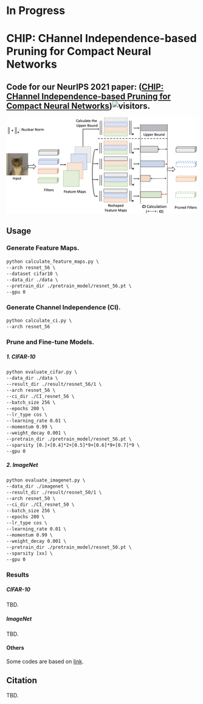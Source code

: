 # In Progress
# CHIP: CHannel Independence-based Pruning for Compact Neural Networks

## Code for our NeurIPS 2021 paper: ([CHIP: CHannel Independence-based Pruning for Compact Neural Networks](https://arxiv.org/abs/2110.13981))![visitors](https://visitor-badge.glitch.me/badge?page_id=yangsui.chip&left_color=green&right_color=red).

<p align="center">
<img src="fig/algorithm.png" width="800">
</p>

## Usage

### Generate Feature Maps.
```shell
python calculate_feature_maps.py \
--arch resnet_56 \
--dataset cifar10 \
--data_dir ./data \
--pretrain_dir ./pretrain_model/resnet_56.pt \
--gpu 0
```

### Generate Channel Independence (CI).
```shell
python calculate_ci.py \
--arch resnet_56
```

### Prune and Fine-tune Models.

##### 1. CIFAR-10
```shell
python evaluate_cifar.py \
--data_dir ./data \
--result_dir ./result/resnet_56/1 \
--arch resnet_56 \
--ci_dir ./CI_resnet_56 \
--batch_size 256 \
--epochs 200 \
--lr_type cos \
--learning_rate 0.01 \
--momentum 0.99 \
--weight_decay 0.001 \
--pretrain_dir ./pretrain_model/resnet_56.pt \
--sparsity [0.]+[0.4]*2+[0.5]*9+[0.6]*9+[0.7]*9 \
--gpu 0
```
##### 2. ImageNet
```shell
python evaluate_imagenet.py \
--data_dir ./imagenet \
--result_dir ./result/resnet_50/1 \
--arch resnet_50 \
--ci_dir ./CI_resnet_50 \
--batch_size 256 \
--epochs 200 \
--lr_type cos \
--learning_rate 0.01 \
--momentum 0.99 \
--weight_decay 0.001 \
--pretrain_dir ./pretrain_model/resnet_50.pt \
--sparsity [xx] \
--gpu 0
```
### Results
##### CIFAR-10
TBD.

##### ImageNet
TBD.

#### Others
Some codes are based on [link](https://github.com/lmbxmu/HRankPlus).

## Citation

TBD.